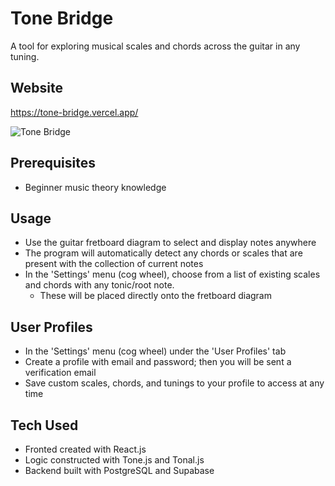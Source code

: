 # Tone Bridge
A tool for exploring musical scales and chords across the guitar in any tuning.

## Website
https://tone-bridge.vercel.app/

![Tone Bridge](https://i.imgur.com/m0cdbv7.png)

## Prerequisites

- Beginner music theory knowledge

## Usage

- Use the guitar fretboard diagram to select and display notes anywhere
- The program will automatically detect any chords or scales that are present with the collection of current notes
- In the 'Settings' menu (cog wheel), choose from a list of existing scales and chords with any tonic/root note.
  - These will be placed directly onto the fretboard diagram

## User Profiles

- In the 'Settings' menu (cog wheel) under the 'User Profiles' tab
- Create a profile with email and password; then you will be sent a verification email
- Save custom scales, chords, and tunings to your profile to access at any time

## Tech Used

- Fronted created with React.js
- Logic constructed with Tone.js and Tonal.js
- Backend built with PostgreSQL and Supabase

